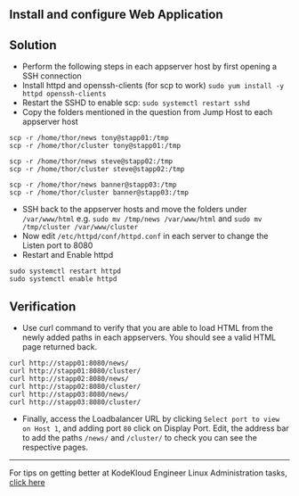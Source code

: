 
## Install and configure Web Application
## Solution
* Perform the following steps in each appserver host by first opening a SSH connection
* Install httpd and openssh-clients (for scp to work)
`sudo yum install -y httpd openssh-clients`
* Restart the SSHD to enable scp: `sudo systemctl restart sshd`
* Copy the folders mentioned in the question from Jump Host to each appserver host
```
scp -r /home/thor/news tony@stapp01:/tmp
scp -r /home/thor/cluster tony@stapp01:/tmp

scp -r /home/thor/news steve@stapp02:/tmp
scp -r /home/thor/cluster steve@stapp02:/tmp

scp -r /home/thor/news banner@stapp03:/tmp
scp -r /home/thor/cluster banner@stapp03:/tmp 
```
* SSH back to the appserver hosts and move the folders under `/var/www/html` e.g. `sudo mv /tmp/news /var/www/html` and `sudo mv /tmp/cluster /var/www/cluster`
* Now edit `/etc/httpd/conf/httpd.conf` in each server to change the Listen port to 8080
* Restart and Enable httpd
```
sudo systemctl restart httpd
sudo systemctl enable httpd
```

## Verification
* Use curl command to verify that you are able to load HTML from the newly added paths in each appservers. You should see a valid HTML page returned back.
```
curl http://stapp01:8080/news/
curl http://stapp01:8080/cluster/
curl http://stapp02:8080/news/
curl http://stapp02:8080/cluster/
curl http://stapp03:8080/news/
curl http://stapp03:8080/cluster/
```
* Finally, access the Loadbalancer URL by clicking `Select port to view on Host 1`, and adding port `80` click on Display Port. Edit, the address bar to add the paths `/news/` and `/cluster/` to check you can see the respective pages.

---
For tips on getting better at KodeKloud Engineer Linux Administration tasks, [click here](./README.md)